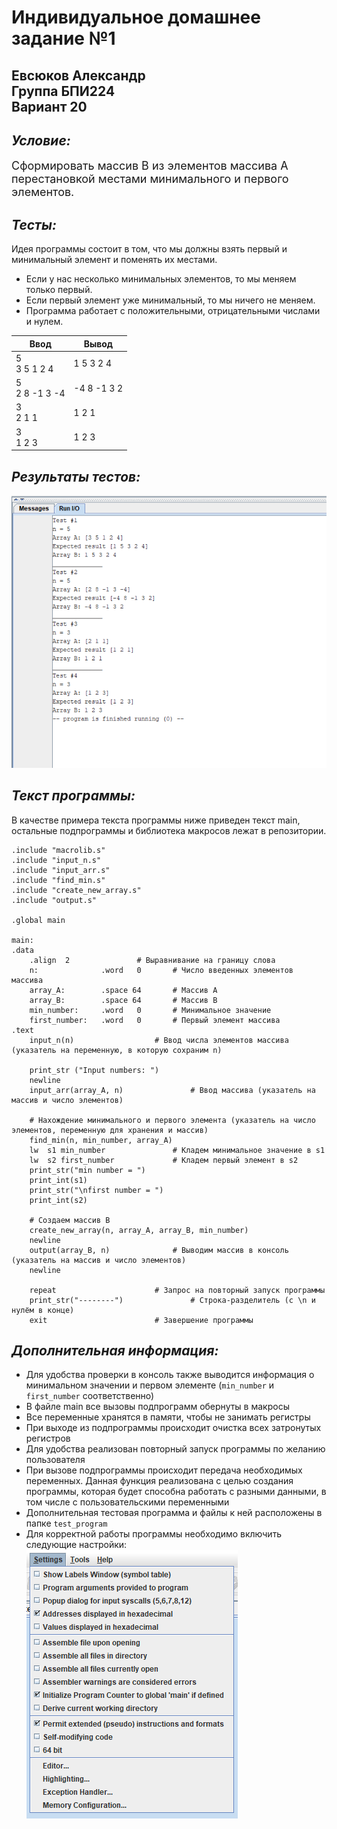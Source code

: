 # Индивидуальное домашнее задание №1
## Евсюков Александр  <br/> Группа БПИ224  <br/> Вариант 20
## _Условие:_ 
<font size = 4>  Сформировать массив B из элементов массива A перестановкой местами минимального и первого элементов.</font>

## _Тесты:_ 
Идея программы состоит в том, что мы должны взять первый и минимальный элемент и поменять их местами. 
* Если у нас несколько минимальных элементов, то мы меняем только первый.
* Если первый элемент уже минимальный, то мы ничего не меняем.
* Программа работает с положительными, отрицательными числами и нулем.

| Ввод             	| Вывод       	|
|------------------	|-------------	|
| 5 <br>3 5 1 2 4  	| 1 5 3 2 4   	|
| 5<br>2 8 -1 3 -4 	| -4 8 -1 3 2 	|
| 3<br>2 1 1       	| 1 2 1       	|
| 3<br>1 2 3       	| 1 2 3       	|  

## _Результаты тестов:_
![Alt text](image-1.png)

## _Текст программы:_
В качестве примера текста программы ниже приведен текст main, остальные подпрограммы и библиотека макросов лежат в репозитории. 
```
.include "macrolib.s"
.include "input_n.s"
.include "input_arr.s"
.include "find_min.s"
.include "create_new_array.s"
.include "output.s"

.global main

main:
.data
	.align  2				# Выравнивание на границу слова
	n:              .word	0		# Число введенных элементов массива
	array_A:        .space 64		# Массив А
	array_B:        .space 64		# Массив B
	min_number:     .word	0		# Минимальное значение
	first_number:	.word	0		# Первый элемент массива
.text
	input_n(n)					# Ввод числа элементов массива (указатель на переменную, в которую сохраним n)        

	print_str ("Input numbers: ")
	newline
	input_arr(array_A, n)				# Ввод массива (указатель на массив и число элементов)
	
	# Нахождение минимального и первого элемента (указатель на число элементов, переменную для хранения и массив)
	find_min(n, min_number, array_A)			
	lw	s1 min_number				# Кладем минимальное значение в s1		
	lw	s2 first_number				# Кладем первый элемент в s2
	print_str("min number = ")
	print_int(s1)
	print_str("\nfirst number = ")
	print_int(s2)
	
	# Создаем массив B
	create_new_array(n, array_A, array_B, min_number)
	newline
	output(array_B, n)				# Выводим массив в консоль (указатель на массив и число элементов)
	newline       		
	
	repeat						# Запрос на повторный запуск программы
	print_str("--------")				# Строка-разделитель (с \n и нулём в конце) 
	exit						# Завершение программы
```

## _Дополнительная информация:_
* Для удобства проверки в консоль также выводится информация о минимальном значении и первом элементе (`min_number` и `first_number` соответственно)
* В файле main все вызовы подпрограмм обернуты в макросы
* Все переменные хранятся в памяти, чтобы не занимать регистры 
* При выходе из подпрограммы происходит очистка всех затронутых регистров
* Для удобства реализован повторный запуск программы по желанию пользователя
* При вызове подпрограммы происходит передача необходимых переменных. Данная функция реализована с целью создания программы, которая будет способна работать с разными данными, в том числе c пользовательскими переменными
* Дополнительная тестовая программа и файлы к ней расположены в папке `test_program`
* Для корректной работы программы необходимо включить следующие настройки: 
	<br/>![Alt text](image-2.png)
